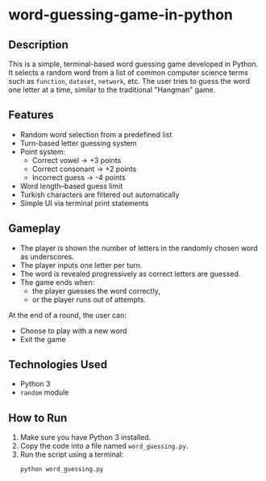 # word-guessing-game-in-python
## Description
This is a simple, terminal-based word guessing game developed in Python.  
It selects a random word from a list of common computer science terms such as `function`, `dataset`, `network`, etc. The user tries to guess the word one letter at a time, similar to the traditional "Hangman" game.

## Features
- Random word selection from a predefined list
- Turn-based letter guessing system
- Point system:
  - Correct vowel → +3 points
  - Correct consonant → +2 points
  - Incorrect guess → -4 points
- Word length–based guess limit
- Turkish characters are filtered out automatically
- Simple UI via terminal print statements

## Gameplay
- The player is shown the number of letters in the randomly chosen word as underscores.
- The player inputs one letter per turn.
- The word is revealed progressively as correct letters are guessed.
- The game ends when:
  - the player guesses the word correctly,
  - or the player runs out of attempts.

At the end of a round, the user can:
- Choose to play with a new word
- Exit the game

## Technologies Used
- Python 3
- `random` module

## How to Run
1. Make sure you have Python 3 installed.
2. Copy the code into a file named `word_guessing.py`.
3. Run the script using a terminal:
   ```bash
   python word_guessing.py
